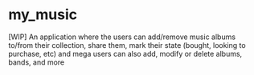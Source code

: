 # my_music
[WIP] An application where the users can add/remove music albums to/from their collection, share them, mark their state (bought, looking to purchase, etc) and mega users can also add, modify or delete albums, bands, and more
